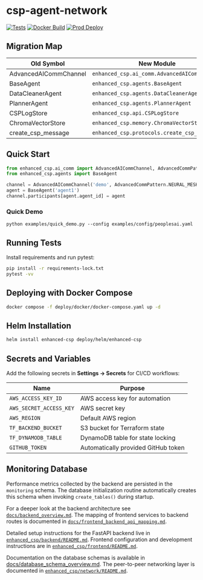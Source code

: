 # csp-agent-network

[![Tests](https://github.com/stevross-git/enhanced_csp/actions/workflows/build-test.yml/badge.svg)](https://github.com/stevross-git/enhanced_csp/actions/workflows/build-test.yml)
[![Docker Build](https://github.com/stevross-git/enhanced_csp/actions/workflows/docker-publish.yml/badge.svg)](https://github.com/stevross-git/enhanced_csp/actions/workflows/docker-publish.yml)
[![Prod Deploy](https://github.com/stevross-git/enhanced_csp/actions/workflows/deploy-production.yml/badge.svg)](https://github.com/stevross-git/enhanced_csp/actions/workflows/deploy-production.yml)

## Migration Map
Old Symbol | New Module
--- | ---
AdvancedAICommChannel | `enhanced_csp.ai_comm.AdvancedAICommChannel`
BaseAgent | `enhanced_csp.agents.BaseAgent`
DataCleanerAgent | `enhanced_csp.agents.DataCleanerAgent`
PlannerAgent | `enhanced_csp.agents.PlannerAgent`
CSPLogStore | `enhanced_csp.api.CSPLogStore`
ChromaVectorStore | `enhanced_csp.memory.ChromaVectorStore`
create_csp_message | `enhanced_csp.protocols.create_csp_message`

## Quick Start
```python
from enhanced_csp.ai_comm import AdvancedAICommChannel, AdvancedCommPattern
from enhanced_csp.agents import BaseAgent

channel = AdvancedAICommChannel('demo', AdvancedCommPattern.NEURAL_MESH)
agent = BaseAgent('agent1')
channel.participants[agent.agent_id] = agent
```

### Quick Demo

```
python examples/quick_demo.py --config examples/config/peoplesai.yaml
```

## Running Tests

Install requirements and run pytest:

```bash
pip install -r requirements-lock.txt
pytest -vv
```

## Deploying with Docker Compose

```bash
docker compose -f deploy/docker/docker-compose.yaml up -d
```

## Helm Installation

```bash
helm install enhanced-csp deploy/helm/enhanced-csp
```

## Secrets and Variables

Add the following secrets in **Settings → Secrets** for CI/CD workflows:

| Name | Purpose |
| ---- | ------- |
| `AWS_ACCESS_KEY_ID` | AWS access key for automation |
| `AWS_SECRET_ACCESS_KEY` | AWS secret key |
| `AWS_REGION` | Default AWS region |
| `TF_BACKEND_BUCKET` | S3 bucket for Terraform state |
| `TF_DYNAMODB_TABLE` | DynamoDB table for state locking |
| `GITHUB_TOKEN` | Automatically provided GitHub token |

## Monitoring Database

Performance metrics collected by the backend are persisted in the `monitoring`
schema. The database initialization routine automatically creates this schema
when invoking `create_tables()` during startup.

For a deeper look at the backend architecture see
[`docs/backend_overview.md`](docs/backend_overview.md).
The mapping of frontend services to backend routes is documented in
[`docs/frontend_backend_api_mapping.md`](docs/frontend_backend_api_mapping.md).

Detailed setup instructions for the FastAPI backend live in
[`enhanced_csp/backend/README.md`](enhanced_csp/backend/README.md).
Frontend configuration and development instructions are in [`enhanced_csp/frontend/README.md`](enhanced_csp/frontend/README.md).

Documentation on the database schemas is available in [docs/database_schema_overview.md](docs/database_schema_overview.md).
The peer-to-peer networking layer is documented in
[`enhanced_csp/network/README.md`](enhanced_csp/network/README.md).
